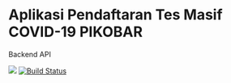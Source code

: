 # Aplikasi Pendaftaran Tes Masif COVID-19 PIKOBAR

Backend API

<a href="https://codeclimate.com/github/jabardigitalservice/pikobar-rapidtest-api/maintainability"><img src="https://api.codeclimate.com/v1/badges/fae1475c143f7a532884/maintainability" /></a>
[![Build Status](https://travis-ci.org/jabardigitalservice/pikobar-rapidtest-api.svg?branch=master)](https://travis-ci.org/jabardigitalservice/pikobar-rapidtest-api)
